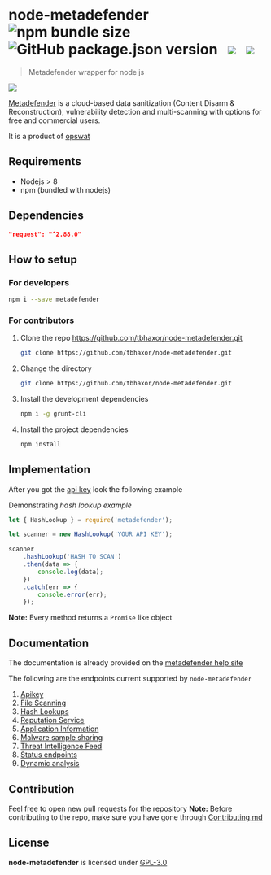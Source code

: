 
# node-metadefender ![npm bundle size](https://img.shields.io/bundlephobia/min/metadefender.svg?style=flat-square)&nbsp;&nbsp;&nbsp;![GitHub package.json version](https://img.shields.io/github/package-json/v/tbhaxor/node-metadefender.svg?style=flat-square)&nbsp;&nbsp;&nbsp;![](https://img.shields.io/npm/dw/metadefender.svg?style=flat-square)&nbsp;&nbsp;&nbsp;![](https://img.shields.io/npm/l/metadefender.svg?style=flat-square")
> Metadefender wrapper for node js

[![](https://nodei.co/npm/metadefender.png?downloads=true&downloadRank=true&stars=true)](https://nodei.co/npm/dnstools/)


[Metadefender](https://metadefender.opswat.com/) is a cloud-based data sanitization (Content Disarm &amp; Reconstruction), vulnerability detection and multi-scanning with options for free and commercial users.

It is a product of [opswat](https://opswat.com/)

## Requirements

- Nodejs > 8
- npm (bundled with nodejs)

## Dependencies

```json
"request": "^2.88.0"
```

## How to setup

### For developers

```sh
npm i --save metadefender
```

### For contributors

1. Clone the repo https://github.com/tbhaxor/node-metadefender.git

   ```sh
   git clone https://github.com/tbhaxor/node-metadefender.git
   ```

2. Change the directory

   ```sh
   git clone https://github.com/tbhaxor/node-metadefender.git
   ```

3. Install the development dependencies

   ```sh
   npm i -g grunt-cli
   ```

4. Install the project dependencies

   ```sh
   npm install
   ```

## Implementation

After you got the [api key](https://metadefender.opswat.com/account#!) look the following example

Demonstrating _hash lookup example_

```js
let { HashLookup } = require('metadefender');

let scanner = new HashLookup('YOUR API KEY');

scanner
    .hashLookup('HASH TO SCAN')
    .then(data => {
        console.log(data);
    })
    .catch(err => {
        console.error(err);
    });
```

**Note:** Every method returns a `Promise` like object

## Documentation

The documentation is already provided on the [metadefender help site](https://onlinehelp.opswat.com/mdcloud/5._Endpoints.html)

The following are the endpoints current supported by `node-metadefender`

1. [Apikey](https://onlinehelp.opswat.com/mdcloud/1._Apikey.html)
2. [File Scanning](https://onlinehelp.opswat.com/mdcloud/2._File_Scanning.html)
3. [Hash Lookups](https://onlinehelp.opswat.com/mdcloud/3._Hash_Lookups.html)
4. [Reputation Service](https://onlinehelp.opswat.com/mdcloud/4._Reputation_Service.html)
5. [Application Information](https://onlinehelp.opswat.com/mdcloud/5._Application_Information.html)
6. [Malware sample sharing](https://onlinehelp.opswat.com/mdcloud/7._Malware_sample_sharing.html)
7. [Threat Intelligence Feed](https://onlinehelp.opswat.com/mdcloud/8._Threat_Intelligence_Feed.html)
8. [Status endpoints](https://onlinehelp.opswat.com/mdcloud/9._Status_endpoints.html)
9. [Dynamic analysis](https://onlinehelp.opswat.com/mdcloud/10._Dynamic_analysis.html)

## Contribution

Feel free to open new pull requests for the repository
**Note:** Before contributing to the repo, make sure you have gone through [Contributing.md](https://github.com/tbhaxor/node-metadefender/blob/master/CONTRIBUTING.md)

## License

**node-metadefender** is licensed under [GPL-3.0](https://github.com/tbhaxor/node-metadefender/blob/master/LICENSE)